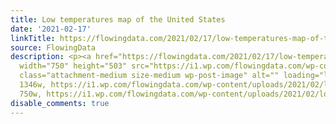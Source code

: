 ```yaml
---
title: Low temperatures map of the United States
date: '2021-02-17'
linkTitle: https://flowingdata.com/2021/02/17/low-temperatures-map-of-the-united-states/
source: FlowingData
description: <p><a href="https://flowingdata.com/2021/02/17/low-temperatures-map-of-the-united-states/"><img
  width="750" height="503" src="https://i1.wp.com/flowingdata.com/wp-content/uploads/2021/02/low-temperatures.png?fit=750%2C503&amp;ssl=1"
  class="attachment-medium size-medium wp-post-image" alt="" loading="lazy" srcset="https://i1.wp.com/flowingdata.com/wp-content/uploads/2021/02/low-temperatures.png?w=1346&amp;ssl=1
  1346w, https://i1.wp.com/flowingdata.com/wp-content/uploads/2021/02/low-temperatures.png?resize=750%2C503&amp;ssl=1
  750w, https://i1.wp.com/flowingdata.com/wp-content/uploads/2021/02/low ...
disable_comments: true
---
```

<p><a href="https://flowingdata.com/2021/02/17/low-temperatures-map-of-the-united-states/"><img width="750" height="503" src="https://i1.wp.com/flowingdata.com/wp-content/uploads/2021/02/low-temperatures.png?fit=750%2C503&amp;ssl=1" class="attachment-medium size-medium wp-post-image" alt="" loading="lazy" srcset="https://i1.wp.com/flowingdata.com/wp-content/uploads/2021/02/low-temperatures.png?w=1346&amp;ssl=1 1346w, https://i1.wp.com/flowingdata.com/wp-content/uploads/2021/02/low-temperatures.png?resize=750%2C503&amp;ssl=1 750w, https://i1.wp.com/flowingdata.com/wp-content/uploads/2021/02/low ...